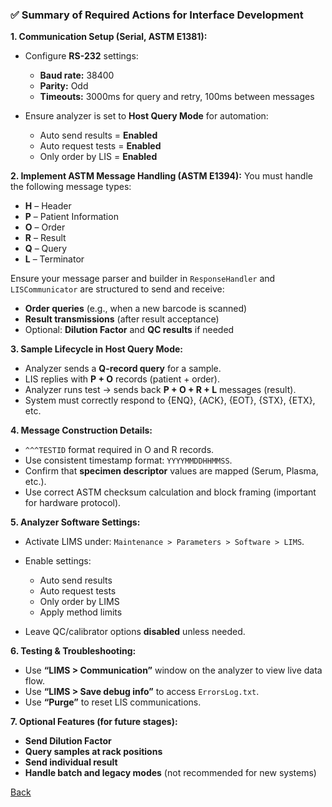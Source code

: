 ### ✅ **Summary of Required Actions for Interface Development**

**1. Communication Setup (Serial, ASTM E1381):**

* Configure **RS-232** settings:

  * **Baud rate:** 38400
  * **Parity:** Odd
  * **Timeouts:** 3000ms for query and retry, 100ms between messages
* Ensure analyzer is set to **Host Query Mode** for automation:

  * Auto send results = **Enabled**
  * Auto request tests = **Enabled**
  * Only order by LIS = **Enabled**

**2. Implement ASTM Message Handling (ASTM E1394):**
You must handle the following message types:

* **H** – Header
* **P** – Patient Information
* **O** – Order
* **R** – Result
* **Q** – Query
* **L** – Terminator

Ensure your message parser and builder in `ResponseHandler` and `LISCommunicator` are structured to send and receive:

* **Order queries** (e.g., when a new barcode is scanned)
* **Result transmissions** (after result acceptance)
* Optional: **Dilution Factor** and **QC results** if needed

**3. Sample Lifecycle in Host Query Mode:**

* Analyzer sends a **Q-record query** for a sample.
* LIS replies with **P + O** records (patient + order).
* Analyzer runs test → sends back **P + O + R + L** messages (result).
* System must correctly respond to {ENQ}, {ACK}, {EOT}, {STX}, {ETX}, etc.

**4. Message Construction Details:**

* `^^^TESTID` format required in O and R records.
* Use consistent timestamp format: `YYYYMMDDHHMMSS`.
* Confirm that **specimen descriptor** values are mapped (Serum, Plasma, etc.).
* Use correct ASTM checksum calculation and block framing (important for hardware protocol).

**5. Analyzer Software Settings:**

* Activate LIMS under: `Maintenance > Parameters > Software > LIMS`.
* Enable settings:

  * Auto send results
  * Auto request tests
  * Only order by LIMS
  * Apply method limits
* Leave QC/calibrator options **disabled** unless needed.

**6. Testing & Troubleshooting:**

* Use **“LIMS > Communication”** window on the analyzer to view live data flow.
* Use **“LIMS > Save debug info”** to access `ErrorsLog.txt`.
* Use **“Purge”** to reset LIS communications.

**7. Optional Features (for future stages):**

* **Send Dilution Factor**
* **Query samples at rack positions**
* **Send individual result**
* **Handle batch and legacy modes** (not recommended for new systems)

[Back](https://github.com/hmislk/hmis/wiki)

